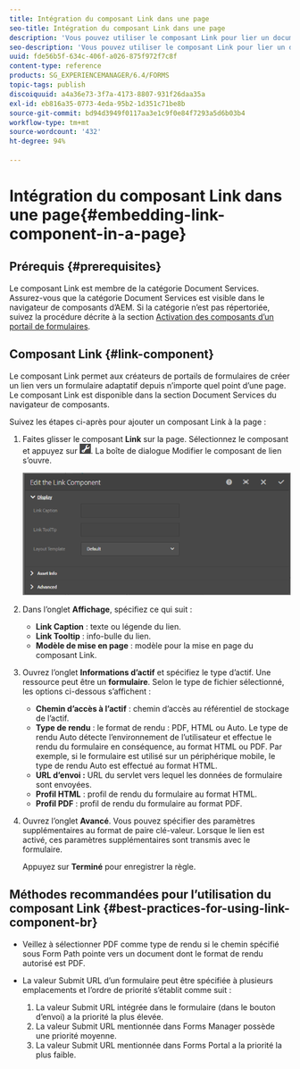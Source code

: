 ```yaml
---
title: Intégration du composant Link dans une page
seo-title: Intégration du composant Link dans une page
description: 'Vous pouvez utiliser le composant Link pour lier un document adaptatif ou un formulaire adaptatif depuis la page que vous souhaitez.  '
seo-description: 'Vous pouvez utiliser le composant Link pour lier un document adaptatif ou un formulaire adaptatif depuis la page que vous souhaitez.  '
uuid: fde56b5f-634c-406f-a026-875f972f7c8f
content-type: reference
products: SG_EXPERIENCEMANAGER/6.4/FORMS
topic-tags: publish
discoiquuid: a4a36e73-3f7a-4173-8807-931f26daa35a
exl-id: eb816a35-0773-4eda-95b2-1d351c71be8b
source-git-commit: bd94d3949f0117aa3e1c9f0e84f7293a5d6b03b4
workflow-type: tm+mt
source-wordcount: '432'
ht-degree: 94%

---
```


# Intégration du composant Link dans une page{#embedding-link-component-in-a-page}

## Prérequis {#prerequisites}

Le composant Link est membre de la catégorie Document Services. Assurez-vous que la catégorie Document Services est visible dans le navigateur de composants d’AEM. Si la catégorie n’est pas répertoriée, suivez la procédure décrite à la section [Activation des composants d’un portail de formulaires](/help/forms/using/enabling-forms-portal-components.md).

## Composant Link {#link-component}

Le composant Link permet aux créateurs de portails de formulaires de créer un lien vers un formulaire adaptatif depuis n’importe quel point d’une page. Le composant Link est disponible dans la section Document Services du navigateur de composants.

Suivez les étapes ci-après pour ajouter un composant Link à la page :

1. Faites glisser le composant **Link** sur la page. Sélectionnez le composant et appuyez sur ![cmppr](assets/cmppr.png). La boîte de dialogue Modifier le composant de lien s’ouvre.

   ![edit-link-component](assets/edit-link-component.png)

1. Dans l’onglet **Affichage**, spécifiez ce qui suit :

   * **Link Caption** : texte ou légende du lien.
   * **Link Tooltip** : info-bulle du lien.
   * **Modèle de mise en page** : modèle pour la mise en page du composant Link.

1. Ouvrez l’onglet **Informations d’actif** et spécifiez le type d’actif. Une ressource peut être un **formulaire**. Selon le type de fichier sélectionné, les options ci-dessous s’affichent : 

   * **Chemin d’accès à l’actif** : chemin d’accès au référentiel de stockage de l’actif.
   * **Type de rendu** : le format de rendu : PDF, HTML ou Auto. Le type de rendu Auto détecte l’environnement de l’utilisateur et effectue le rendu du formulaire en conséquence, au format HTML ou PDF. Par exemple, si le formulaire est utilisé sur un périphérique mobile, le type de rendu Auto est effectué au format HTML.
   * **URL d’envoi :**  URL du servlet vers lequel les données de formulaire sont envoyées.
   * **Profil HTML** : profil de rendu du formulaire au format HTML.
   * **Profil PDF** : profil de rendu du formulaire au format PDF.

1. Ouvrez l’onglet **Avancé**. Vous pouvez spécifier des paramètres supplémentaires au format de paire clé-valeur. Lorsque le lien est activé, ces paramètres supplémentaires sont transmis avec le formulaire.

   Appuyez sur **Terminé** pour enregistrer la règle.

## Méthodes recommandées pour l’utilisation du composant Link {#best-practices-for-using-link-component-br}

* Veillez à sélectionner PDF comme type de rendu si le chemin spécifié sous Form Path pointe vers un document dont le format de rendu autorisé est PDF.
* La valeur Submit URL d’un formulaire peut être spécifiée à plusieurs emplacements et l’ordre de priorité s’établit comme suit :

   1. La valeur Submit URL intégrée dans le formulaire (dans le bouton d’envoi) a la priorité la plus élevée.
   1. La valeur Submit URL mentionnée dans Forms Manager possède une priorité moyenne.
   1. La valeur Submit URL mentionnée dans Forms Portal a la priorité la plus faible.
